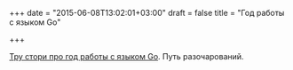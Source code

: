 +++
date = "2015-06-08T13:02:01+03:00"
draft = false
title = "Год работы с языком Go"

+++

<p><a href="http://vagabond.github.io/rants/2015/06/05/a-year-with-go/">Тру стори про год работы с языком Go</a>. Путь разочарований.</p>

